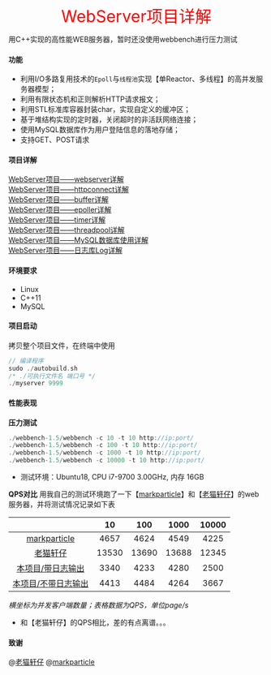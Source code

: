 <center><font color=red size=6>WebServer项目详解</font></center>

用C++实现的高性能WEB服务器，暂时还没使用webbench进行压力测试

#### 功能
- 利用I/O多路复用技术的`Epoll`与`线程池`实现【单Reactor、多线程】的高并发服务器模型；
- 利用有限状态机和正则解析HTTP请求报文；
- 利用STL标准库容器封装char，实现自定义的缓冲区；
- 基于堆结构实现的定时器，关闭超时的非活跃网络连接；
- 使用MySQL数据库作为用户登陆信息的落地存储；
- 支持GET、POST请求

#### 项目详解

[WebServer项目——webserver详解](/docs/mds/webserver.md)  
[WebServer项目——httpconnect详解](/docs/mds/httpconnect.md)  
[WebServer项目——buffer详解](/docs/mds/buffer.md)  
[WebServer项目——epoller详解](/docs/mds/epoller.md)  
[WebServer项目——timer详解](/docs/mds/timer.md)  
[WebServer项目——threadpool详解](/docs/mds/threadpool.md)  
[WebServer项目——MySQL数据库使用详解](/docs/mds/mysql.md)  
[WebServer项目——日志库Log详解](/docs/mds/log.md)  

#### 环境要求
- Linux
- C++11
- MySQL

#### 项目启动
拷贝整个项目文件，在终端中使用

```cpp
// 编译程序
sudo ./autobuild.sh
/* ./可执行文件名 端口号 */
./myserver 9999
```

#### 性能表现

**压力测试**
```cpp
./webbench-1.5/webbench -c 10 -t 10 http://ip:port/
./webbench-1.5/webbench -c 100 -t 10 http://ip:port/
./webbench-1.5/webbench -c 1000 -t 10 http://ip:port/
./webbench-1.5/webbench -c 10000 -t 10 http://ip:port/
```

- 测试环境：Ubuntu18, CPU i7-9700 3.00GHz, 内存 16GB

**QPS对比**
用我自己的测试环境跑了一下【[markparticle](https://github.com/markparticle/WebServer/)】和【[老猫轩仔](https://www.agedcat.com/programming_language/cpp/537.html)】的web服务器，并将测试情况记录如下表

|                  |  10   |  100  | 1000  | 10000 |
| :--------------: | :---: | :---: | :---: | :---: |
| [markparticle](https://github.com/markparticle/WebServer/) |  4657  |  4624  |  4549  |   4225  |
|   [老猫轩仔](https://www.agedcat.com/programming_language/cpp/537.html)   | 13530 | 13690 | 13688 |  12345  |
|    [本项目/带日志输出](https://github.com/IRVING-L/HttpServer)    |   3340     |    4233    |    4280    |    2500    |
|    [本项目/不带日志输出](https://github.com/IRVING-L/HttpServer)    |    4413    |      4484  |    4264    |    3667    |
*横坐标为并发客户端数量；表格数据为QPS，单位page/s*
- 和【老猫轩仔】的QPS相比，差的有点离谱。。。


#### 致谢
@[老猫轩仔](https://www.agedcat.com/programming_language/cpp/537.html)
@[markparticle](https://github.com/markparticle/WebServer/)
